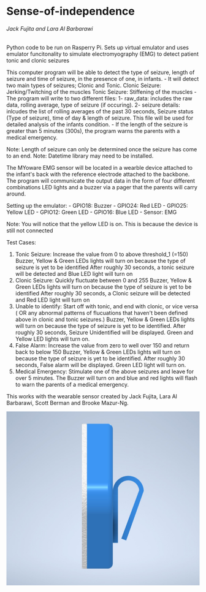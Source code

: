 # Sense-of-independence
###### Jack Fujita and Lara Al Barbarawi

Python code to be run on Rasperry Pi. Sets up virtual emulator and uses emulator funcitonality to simulate electromyography (EMG) to detect patient tonic and clonic seizures

This computer program will be able to detect the type of seizure, length of seizure and time of seizure, in the presence of one, in infants.
	- It will detect two main types of seizures; Clonic and Tonic.
		Clonic Seizure: Jerking/Twitching of the muscles
		Tonic Seizure: Stiffening of the muscles
	- The program will write to two different files: 
		1- raw_data: includes the raw data, rolling average, type of seizure (if occuring).
		2- seizure details: inlcudes the list of rolling averages of the past 30 seconds, Seizure status (Type of seizure), time of day & length of seizure.
			This file will be used for detailed analysis of the infants condition. 
	- If the length of the seizure is greater than 5 minutes (300s), the program warns the parents with a medical emergency.

Note: Length of seizure can only be determined once the seizure has come to an end.
Note: Datetime library may need to be installed.

The MYoware EMG sensor will be located in a wearble device attached to the infant's back with the reference electrode attached to the backbone.
The program will communicate the output data in the form of four different combinations LED lights and a buzzer via a pager that the parents will carry around.


Setting up the emulator:
	- GPIO18: Buzzer 
	- GPIO24: Red LED
	- GPIO25: Yellow LED
	- GPIO12: Green LED
	- GPIO16: Blue LED
	- Sensor: EMG

Note: You will notice that the yellow LED is on. This is because the device is still not connected


Test Cases:
   1. Tonic Seizure:
	Increase the value from 0 to above threshold_1 (=150)
	Buzzer, Yellow & Green LEDs lights will turn on because the type of seizure is yet to be identified
	After roughly 30 seconds, a tonic seizure will be detected and Blue LED light will turn on
   2. Clonic Seizure:
	Quickly fluctuate between 0 and 255
	Buzzer, Yellow & Green LEDs lights will turn on because the type of seizure is yet to be identified
	After roughly 30 seconds, a Clonic seizure will be detected and Red LED light will turn on
   3. Unable to identify:
	Start off with tonic, and end with clonic, or vice versa ( OR any abnormal patterns of flucuations that haven't been defined above in clonic and tonic seizures.)
	Buzzer, Yellow & Green LEDs lights will turn on because the type of seizure is yet to be identified.
	After roughly 30 seconds, Seizure Unidentified will be displayed. Green and Yellow LED lights will turn on.
   4. False Alarm:
	Increase the value from zero to well over 150 and return back to below 150
	Buzzer, Yellow & Green LEDs lights will turn on because the type of seizure is yet to be identified.
	After roughly 30 seconds, False alarm will be displayed. Green LED light will turn on.
   5. Medical Emergency:
	Stimulate one of the above seizures and leave for over 5 minutes.
	The Buzzer will turn on and blue and red lights will flash to warn the parents of a medical emergency.
	
This works with the wearable sensor created by Jack Fujita, Lara Al Barbarawi, Scott Berman and Brooke Mazur-Ng.

![alt text](https://github.com/JackFujita/Sense-of-independence/blob/main/Images/Right_ortho.jpg)

